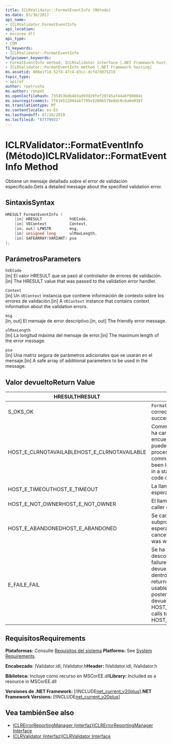 ```yaml
---
title: ICLRValidator::FormatEventInfo (Método)
ms.date: 03/30/2017
api_name:
- ICLRValidator.FormatEventInfo
api_location:
- mscoree.dll
api_type:
- COM
f1_keywords:
- ICLRValidator::FormatEventInfo
helpviewer_keywords:
- FormatEventInfo method, ICLRValidator interface [.NET Framework hosting]
- ICLRValidator::FormatEventInfo method [.NET Framework hosting]
ms.assetid: 808e1f1d-52f4-47c4-83cc-dcf47d075219
topic_type:
- apiref
author: rpetrusha
ms.author: ronpet
ms.openlocfilehash: 7354536db483ad93d29fef29745af44a6f90884c
ms.sourcegitcommit: 7f616512044ab7795e32806578e8dc0c6a0e038f
ms.translationtype: MT
ms.contentlocale: es-ES
ms.lasthandoff: 07/10/2019
ms.locfileid: "67779931"
---
```

# <a name="iclrvalidatorformateventinfo-method"></a><span data-ttu-id="bc182-102">ICLRValidator::FormatEventInfo (Método)</span><span class="sxs-lookup"><span data-stu-id="bc182-102">ICLRValidator::FormatEventInfo Method</span></span>
<span data-ttu-id="bc182-103">Obtiene un mensaje detallado sobre el error de validación especificado.</span><span class="sxs-lookup"><span data-stu-id="bc182-103">Gets a detailed message about the specified validation error.</span></span>  
  
## <a name="syntax"></a><span data-ttu-id="bc182-104">Sintaxis</span><span class="sxs-lookup"><span data-stu-id="bc182-104">Syntax</span></span>  
  
```cpp  
HRESULT FormatEventInfo (  
    [in] HRESULT            hVECode,  
    [in] VEContext          Context,  
    [in, out] LPWSTR        msg,  
    [in] unsigned long      ulMaxLength,  
    [in] SAFEARRAY(VARIANT) psa  
);  
```  
  
## <a name="parameters"></a><span data-ttu-id="bc182-105">Parámetros</span><span class="sxs-lookup"><span data-stu-id="bc182-105">Parameters</span></span>  
 `hVECode`  
 <span data-ttu-id="bc182-106">[in] El valor HRESULT que se pasó al controlador de errores de validación.</span><span class="sxs-lookup"><span data-stu-id="bc182-106">[in] The HRESULT value that was passed to the validation error handler.</span></span>  
  
 `Context`  
 <span data-ttu-id="bc182-107">[in] Un `VEContext` instancia que contiene información de contexto sobre los errores de validación.</span><span class="sxs-lookup"><span data-stu-id="bc182-107">[in] A `VEContext` instance that contains context information about the validation errors.</span></span>  
  
 `msg`  
 <span data-ttu-id="bc182-108">[in, out] El mensaje de error descriptivo.</span><span class="sxs-lookup"><span data-stu-id="bc182-108">[in, out] The friendly error message.</span></span>  
  
 `ulMaxLength`  
 <span data-ttu-id="bc182-109">[in] La longitud máxima del mensaje de error.</span><span class="sxs-lookup"><span data-stu-id="bc182-109">[in] The maximum length of the error message.</span></span>  
  
 `psa`  
 <span data-ttu-id="bc182-110">[in] Una matriz segura de parámetros adicionales que se usarán en el mensaje.</span><span class="sxs-lookup"><span data-stu-id="bc182-110">[in] A safe array of additional parameters to be used in the message.</span></span>  
  
## <a name="return-value"></a><span data-ttu-id="bc182-111">Valor devuelto</span><span class="sxs-lookup"><span data-stu-id="bc182-111">Return Value</span></span>  
  
|<span data-ttu-id="bc182-112">HRESULT</span><span class="sxs-lookup"><span data-stu-id="bc182-112">HRESULT</span></span>|<span data-ttu-id="bc182-113">DESCRIPCIÓN</span><span class="sxs-lookup"><span data-stu-id="bc182-113">Description</span></span>|  
|-------------|-----------------|  
|<span data-ttu-id="bc182-114">S_OK</span><span class="sxs-lookup"><span data-stu-id="bc182-114">S_OK</span></span>|<span data-ttu-id="bc182-115">`FormatEventInfo` se devolvió correctamente.</span><span class="sxs-lookup"><span data-stu-id="bc182-115">`FormatEventInfo` returned successfully.</span></span>|  
|<span data-ttu-id="bc182-116">HOST_E_CLRNOTAVAILABLE</span><span class="sxs-lookup"><span data-stu-id="bc182-116">HOST_E_CLRNOTAVAILABLE</span></span>|<span data-ttu-id="bc182-117">Common language runtime (CLR) no se ha cargado en un proceso o el CLR se encuentra en un estado en el que no se puede ejecutar código administrado o procesar la llamada correctamente.</span><span class="sxs-lookup"><span data-stu-id="bc182-117">The common language runtime (CLR) has not been loaded into a process, or the CLR is in a state in which it cannot run managed code or process the call successfully.</span></span>|  
|<span data-ttu-id="bc182-118">HOST_E_TIMEOUT</span><span class="sxs-lookup"><span data-stu-id="bc182-118">HOST_E_TIMEOUT</span></span>|<span data-ttu-id="bc182-119">La llamada ha agotado el tiempo de espera.</span><span class="sxs-lookup"><span data-stu-id="bc182-119">The call timed out.</span></span>|  
|<span data-ttu-id="bc182-120">HOST_E_NOT_OWNER</span><span class="sxs-lookup"><span data-stu-id="bc182-120">HOST_E_NOT_OWNER</span></span>|<span data-ttu-id="bc182-121">El llamador no posee el bloqueo.</span><span class="sxs-lookup"><span data-stu-id="bc182-121">The caller does not own the lock.</span></span>|  
|<span data-ttu-id="bc182-122">HOST_E_ABANDONED</span><span class="sxs-lookup"><span data-stu-id="bc182-122">HOST_E_ABANDONED</span></span>|<span data-ttu-id="bc182-123">Se canceló un evento mientras un subproceso bloqueado o fibra estaba esperando en ella.</span><span class="sxs-lookup"><span data-stu-id="bc182-123">An event was canceled while a blocked thread or fiber was waiting on it.</span></span>|  
|<span data-ttu-id="bc182-124">E_FAIL</span><span class="sxs-lookup"><span data-stu-id="bc182-124">E_FAIL</span></span>|<span data-ttu-id="bc182-125">Se ha producido un error irrecuperable desconocido.</span><span class="sxs-lookup"><span data-stu-id="bc182-125">An unknown catastrophic failure occurred.</span></span> <span data-ttu-id="bc182-126">Cuando un método devuelve E_FAIL, CLR ya no es utilizable dentro del proceso.</span><span class="sxs-lookup"><span data-stu-id="bc182-126">When a method returns E_FAIL, the CLR is no longer usable within the process.</span></span> <span data-ttu-id="bc182-127">Las llamadas posteriores a métodos de hospedaje devuelven HOST_E_CLRNOTAVAILABLE.</span><span class="sxs-lookup"><span data-stu-id="bc182-127">Subsequent calls to hosting methods return HOST_E_CLRNOTAVAILABLE.</span></span>|  
  
## <a name="requirements"></a><span data-ttu-id="bc182-128">Requisitos</span><span class="sxs-lookup"><span data-stu-id="bc182-128">Requirements</span></span>  
 <span data-ttu-id="bc182-129">**Plataformas:** Consulte [Requisitos del sistema](../../../../docs/framework/get-started/system-requirements.md).</span><span class="sxs-lookup"><span data-stu-id="bc182-129">**Platforms:** See [System Requirements](../../../../docs/framework/get-started/system-requirements.md).</span></span>  
  
 <span data-ttu-id="bc182-130">**Encabezado**: IValidator.idl, IValidator.h</span><span class="sxs-lookup"><span data-stu-id="bc182-130">**Header:** IValidator.idl, IValidator.h</span></span>  
  
 <span data-ttu-id="bc182-131">**Biblioteca:** Incluye como recurso en MSCorEE.dll</span><span class="sxs-lookup"><span data-stu-id="bc182-131">**Library:** Included as a resource in MSCorEE.dll</span></span>  
  
 <span data-ttu-id="bc182-132">**Versiones de .NET Framework:** [!INCLUDE[net_current_v20plus](../../../../includes/net-current-v20plus-md.md)]</span><span class="sxs-lookup"><span data-stu-id="bc182-132">**.NET Framework Versions:** [!INCLUDE[net_current_v20plus](../../../../includes/net-current-v20plus-md.md)]</span></span>  
  
## <a name="see-also"></a><span data-ttu-id="bc182-133">Vea también</span><span class="sxs-lookup"><span data-stu-id="bc182-133">See also</span></span>

- [<span data-ttu-id="bc182-134">ICLRErrorReportingManager (interfaz)</span><span class="sxs-lookup"><span data-stu-id="bc182-134">ICLRErrorReportingManager Interface</span></span>](../../../../docs/framework/unmanaged-api/hosting/iclrerrorreportingmanager-interface.md)
- [<span data-ttu-id="bc182-135">ICLRValidator (interfaz)</span><span class="sxs-lookup"><span data-stu-id="bc182-135">ICLRValidator Interface</span></span>](../../../../docs/framework/unmanaged-api/hosting/iclrvalidator-interface.md)
